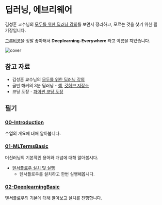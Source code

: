 # 딥러닝, 에브리웨어
김성훈 교수님의 [모두를 위한 딥러닝 강의](https://hunkim.github.io/ml/)를 보면서 정리하고, 모르는 것을 찾기 위한 필기장입니다.

[그루비룸](https://www.youtube.com/watch?v=vK76jgZk70k)을 정말 좋아해서 **Deeplearning-Everywhere** 라고 이름을 지었습니다.

![cover](./image/MainImage.png)

## 참고 자료
- 김성훈 교수님의 [모두를 위한 딥러닝 강의](https://hunkim.github.io/ml/)
- 골빈 해커의 3분 딥러닝 - [책](http://www.kyobobook.co.kr/product/detailViewKor.laf?ejkGb=KOR&mallGb=KOR&barcode=9791162240137&orderClick=LEA&Kc=), [깃허브 저장소](https://github.com/golbin/TensorFlow-Tutorials)
- 코딩 도장 - [파이썬 코딩 도장](https://dojang.io/course/view.php?id=7)

## 필기
### [00-Introduction](00-Introduction/Lec.md)
수업의 개요에 대해 알아봅니다.

### [01-MLTermsBasic](01-MLTermsBasic/Lec.md)
머신러닝의 기본적인 용어와 개념에 대해 알아봅시다.
- [텐서플로우 설치 및 실행](./01-MLTermsBasic/Lab.md)
  - 텐서플로우를 설치하고 한번 실행해봅니다. 

### [02-DeeplearningBasic](02-DeeplearningBasic/Tensorflow-Basic.md)
텐서플로우의 기본에 대해 알아보고 설치를 진행합니다.